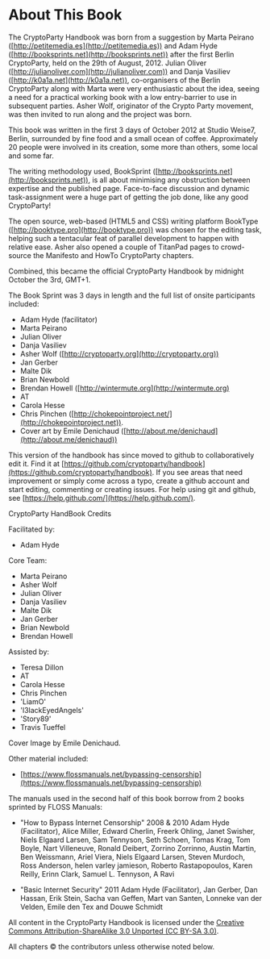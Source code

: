 About This Book
===============

The CryptoParty Handbook was born from a suggestion by Marta Peirano ([http://petitemedia.es](http://petitemedia.es)) and Adam Hyde ([http://booksprints.net](http://booksprints.net)) after the first Berlin CryptoParty, held on the 29th of August, 2012. Julian Oliver ([http://julianoliver.com](http://julianoliver.com)) and Danja Vasiliev ([http://k0a1a.net](http://k0a1a.net)), co-organisers of the Berlin CryptoParty along with Marta were very enthusiastic about the idea, seeing a need for a practical working book with a low entry-barrier to use in subsequent parties. Asher Wolf, originator of the Crypto Party movement, was then invited to run along and the project was born.

This book was written in the first 3 days of October 2012 at Studio Weise7, Berlin, surrounded by fine food and a small ocean of coffee. Approximately 20 people were involved in its creation, some more than others, some local and some far.

The writing methodology used, BookSprint ([http://booksprints.net](http://booksprints.net)), is all about minimising any obstruction between expertise and the published page. Face-to-face discussion and dynamic task-assignment were a huge part of getting the job done, like any good CryptoParty!

The open source, web-based (HTML5 and CSS) writing platform BookType ([http://booktype.pro](http://booktype.pro)) was chosen for the editing task, helping such a tentacular feat of parallel development to happen with relative ease. Asher also opened a couple of TitanPad pages to crowd-source the Manifesto and HowTo CryptoParty chapters.

Combined, this became the official CryptoParty Handbook by midnight October the 3rd, GMT+1.

The Book Sprint was 3 days in length and the full list of onsite participants included:
 
 * Adam Hyde (facilitator)
 * Marta Peirano
 * Julian Oliver
 * Danja Vasiliev
 * Asher Wolf ([http://cryptoparty.org](http://cryptoparty.org))
 * Jan Gerber
 * Malte Dik
 * Brian Newbold
 * Brendan Howell ([http://wintermute.org](http://wintermute.org)
 * AT
 * Carola Hesse
 * Chris Pinchen ([http://chokepointproject.net/](http://chokepointproject.net)). 
 * Cover art by Emile Denichaud ([http://about.me/denichaud](http://about.me/denichaud))

This version of the handbook has since moved to github to collaboratively edit it. Find it at [https://github.com/cryptoparty/handbook](https://github.com/cryptoparty/handbook).
If you see areas that need improvement or simply come across a typo, create a github account and start editing, commenting or creating issues. For help using git and github, see [https://help.github.com/](https://help.github.com/).

CryptoParty HandBook Credits

Facilitated by:

 * Adam Hyde

Core Team:

 * Marta Peirano
 * Asher Wolf
 * Julian Oliver
 * Danja Vasiliev
 * Malte Dik
 * Jan Gerber
 * Brian Newbold
 * Brendan Howell

Assisted by:

 * Teresa Dillon
 * AT
 * Carola Hesse
 * Chris Pinchen
 * 'LiamO'
 * 'l3lackEyedAngels'
 * 'Story89'
 * Travis Tueffel

Cover Image by Emile Denichaud.

Other material included: 

 * [https://www.flossmanuals.net/bypassing-censorship](https://www.flossmanuals.net/bypassing-censorship)

The manuals used in the second half of this book borrow from 2 books sprinted by FLOSS Manuals:

 * "How to Bypass Internet Censorship" 2008 & 2010 Adam Hyde (Facilitator), Alice Miller, Edward Cherlin, Freerk Ohling, Janet Swisher, Niels Elgaard Larsen, Sam Tennyson, Seth Schoen, Tomas Krag, Tom Boyle, Nart Villeneuve, Ronald Deibert, Zorrino Zorrinno, Austin Martin, Ben Weissmann, Ariel Viera, Niels Elgaard Larsen, Steven Murdoch, Ross Anderson, helen varley jamieson, Roberto Rastapopoulos, Karen Reilly, Erinn Clark, Samuel L. Tennyson, A Ravi

 * "Basic Internet Security" 2011 Adam Hyde (Facilitator), Jan Gerber, Dan Hassan, Erik Stein, Sacha van Geffen, Mart van Santen, Lonneke van der Velden, Emile den Tex and Douwe Schmidt

All content in the CryptoParty Handbook is licensed under the [Creative Commons Attribution-ShareAlike 3.0 Unported (CC BY-SA 3.0)](https://creativecommons.org/licenses/by-sa/3.0/).

All chapters © the contributors unless otherwise noted below.
